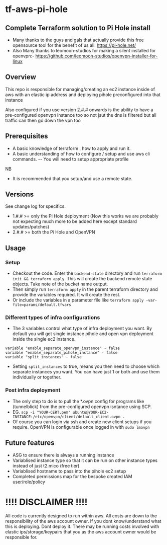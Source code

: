 # tf-aws-pi-hole
## Complete Terraform solution to Pi Hole install

* Many thanks to the guys and gals that actually provide this free opensource tool for the benefit of us all.
https://pi-hole.net/
* Also Many thanks to leomoon-studios for making a silent installed for openvpn:-  https://github.com/leomoon-studios/openvpn-installer-for-linux

## Overview

This repo is responsible for managing/creating an ec2 instance inside of aws with an elastic ip address and deploying pihole preconfigured into that instance

Also configured if you use version 2.#.# onwards is the ability to have a pre-configured openvpn instance too so not jsut the dns is filtered but all traffic can then go down the vpn too

## Prerequisites

* A basic knowledge of terraform , how to apply and run it.
* A basic understanding of how to configure / setup and use aws cli commands. -- You will need to setup appropriate profile

NB
* It is recommended that you setup/and use a remote state.


## Versions

See change log for specifics.

- 1.#.# >= only the Pi Hole deployment (Now this works we are probably not expecting much more to be added here except standard updates/patches)
- 2.#.# >= both the Pi Hole and OpenVPN

## Usage

### Setup
* Checkout the code. Enter the `backend-state` directory and run `terraform init && terraform apply`. This will create the backend remote state objects. Take note of the bucket name output.
* Then simply run `terraform apply` in the parent terraform directory and provide the variables required. It will create the rest.
* Or include the variables in a parameter file like `terraform apply -var-file=params/default.tfvars`

### Different types of infra configurations
* The 3 variables control what type of infra deployment you want. By default you will get single instance pihole and open vpn deployment inside the single ec2 instance.
```
variable "enable_separate_openvpn_instance" - false
variable "enable_separate_pihole_instance" - false
variable "split_instances" - false
```
* Setting `split_instances` to true, means you then need to choose which separate instances you want. You can have just 1 or both and use them individually or together.


### Post infra deployment
* The only step to do is to pull the *.ovpn config for programs like (tunnelblick) from the pre-configured openvpn isntance using SCP.
* EG. `scp -i "YOUR-CERT.pem" ubuntu@YOUR-EC2-INSTANCE:/etc/openvpn/client/default_client.ovpn .`
* Of course you can login via ssh and create new client setups if you require. OpenVPN is configurable once logged in with `sudo lmovpn`


## Future features

* ASG to ensure there is always a running instance
* Variablised instance type so that it can be run on other instance types instead of just t2.mico (free tier)
* Variablised hostname to pass into the pihole ec2 setup
* Completed permissions map for the bespoke created IAM user/role/policy

# !!!! DISCLAIMER !!!!

All code is currently designed to run within aws. All costs are down to the responsibility of the aws account owner. If you dont know/understand what this is deploying. Dont deploy it. There may be running costs involved with elastic ips/storage/keypairs that you as the aws account owner would be responsible for.
